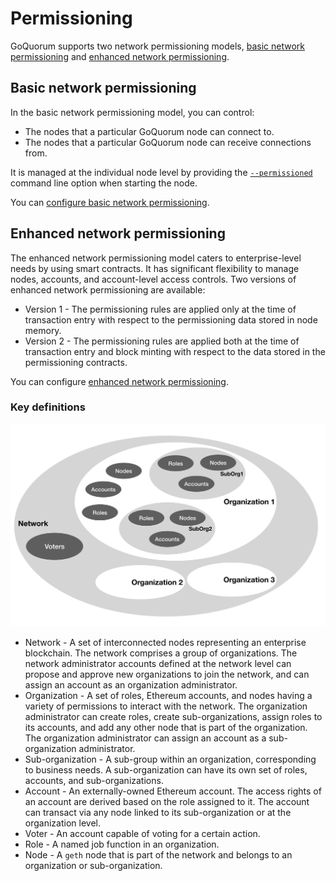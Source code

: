 # Permissioning

GoQuorum supports two network permissioning models, [basic network permissioning](#basic-network-permissioning) and
[enhanced network permissioning](#enhanced-network-permissioning).

## Basic network permissioning

In the basic network permissioning model, you can control:

* The nodes that a particular GoQuorum node can connect to.
* The nodes that a particular GoQuorum node can receive connections from.

It is managed at the individual node level by providing the [`--permissioned`](../Reference/CLI-Syntax.md#permissioned)
command line option when starting the node.

You can [configure basic network permissioning](../HowTo/Configure/Permissioning/BasicPermissions.md).

## Enhanced network permissioning

The enhanced network permissioning model caters to enterprise-level needs by using smart contracts.
It has significant flexibility to manage nodes, accounts, and account-level access controls.
Two versions of enhanced network permissioning are available:

* Version 1 - The permissioning rules are applied only at the time of transaction entry with respect to the permissioning
  data stored in node memory.
* Version 2 - The permissioning rules are applied both at the time of transaction entry and block minting with respect to
  the data stored in the permissioning contracts.

You can configure [enhanced network permissioning](../HowTo/Configure/Permissioning/EnhancedPermissions.md).

### Key definitions

![permissions mode](../images/PermissionsModel.png)

* Network - A set of interconnected nodes representing an enterprise blockchain.
  The network comprises a group of organizations.
  The network administrator accounts defined at the network level can propose and approve new organizations to join the
  network, and can assign an account as an organization administrator.
* Organization - A set of roles, Ethereum accounts, and nodes having a variety of permissions to interact with the network.
  The organization administrator can create roles, create sub-organizations, assign roles to its accounts, and add any
  other node that is part of the organization.
  The organization administrator can assign an account as a sub-organization administrator.
* Sub-organization - A sub-group within an organization, corresponding to business needs.
  A sub-organization can have its own set of roles, accounts, and sub-organizations.
* Account - An externally-owned Ethereum account.
  The access rights of an account are derived based on the role assigned to it.
  The account can transact via any node linked to its sub-organization or at the organization level.
* Voter - An account capable of voting for a certain action.
* Role - A named job function in an organization.
* Node - A `geth` node that is part of the network and belongs to an organization or sub-organization.
